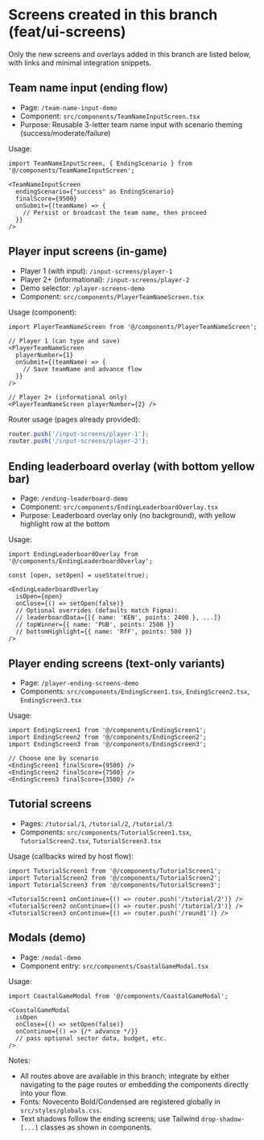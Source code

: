 # Screens created in this branch (feat/ui-screens)

Only the new screens and overlays added in this branch are listed below, with links and minimal integration snippets.

## Team name input (ending flow)
- Page: `/team-name-input-demo`
- Component: `src/components/TeamNameInputScreen.tsx`
- Purpose: Reusable 3-letter team name input with scenario theming (success/moderate/failure)

Usage:
```tsx
import TeamNameInputScreen, { EndingScenario } from '@/components/TeamNameInputScreen';

<TeamNameInputScreen
  endingScenario={"success" as EndingScenario}
  finalScore={9500}
  onSubmit={(teamName) => {
    // Persist or broadcast the team name, then proceed
  }}
/>
```

## Player input screens (in-game)
- Player 1 (with input): `/input-screens/player-1`
- Player 2+ (informational): `/input-screens/player-2`
- Demo selector: `/player-screens-demo`
- Component: `src/components/PlayerTeamNameScreen.tsx`

Usage (component):
```tsx
import PlayerTeamNameScreen from '@/components/PlayerTeamNameScreen';

// Player 1 (can type and save)
<PlayerTeamNameScreen
  playerNumber={1}
  onSubmit={(teamName) => {
    // Save teamName and advance flow
  }}
/>

// Player 2+ (informational only)
<PlayerTeamNameScreen playerNumber={2} />
```

Router usage (pages already provided):
```ts
router.push('/input-screens/player-1');
router.push('/input-screens/player-2');
```

## Ending leaderboard overlay (with bottom yellow bar)
- Page: `/ending-leaderboard-demo`
- Component: `src/components/EndingLeaderboardOverlay.tsx`
- Purpose: Leaderboard overlay only (no background), with yellow highlight row at the bottom

Usage:
```tsx
import EndingLeaderboardOverlay from '@/components/EndingLeaderboardOverlay';

const [open, setOpen] = useState(true);

<EndingLeaderboardOverlay
  isOpen={open}
  onClose={() => setOpen(false)}
  // Optional overrides (defaults match Figma):
  // leaderboardData={[{ name: 'KEN', points: 2400 }, ...]}
  // topWinner={{ name: 'PUB', points: 2500 }}
  // bottomHighlight={{ name: 'RfF', points: 500 }}
/>
```

## Player ending screens (text-only variants)
- Page: `/player-ending-screens-demo`
- Components: `src/components/EndingScreen1.tsx`, `EndingScreen2.tsx`, `EndingScreen3.tsx`

Usage:
```tsx
import EndingScreen1 from '@/components/EndingScreen1';
import EndingScreen2 from '@/components/EndingScreen2';
import EndingScreen3 from '@/components/EndingScreen3';

// Choose one by scenario
<EndingScreen1 finalScore={9500} />
<EndingScreen2 finalScore={7500} />
<EndingScreen3 finalScore={3500} />
```

## Tutorial screens
- Pages: `/tutorial/1`, `/tutorial/2`, `/tutorial/3`
- Components: `src/components/TutorialScreen1.tsx`, `TutorialScreen2.tsx`, `TutorialScreen3.tsx`

Usage (callbacks wired by host flow):
```tsx
import TutorialScreen1 from '@/components/TutorialScreen1';
import TutorialScreen2 from '@/components/TutorialScreen2';
import TutorialScreen3 from '@/components/TutorialScreen3';

<TutorialScreen1 onContinue={() => router.push('/tutorial/2')} />
<TutorialScreen2 onContinue={() => router.push('/tutorial/3')} />
<TutorialScreen3 onContinue={() => router.push('/round1')} />
```

## Modals (demo)
- Page: `/modal-demo`
- Component entry: `src/components/CoastalGameModal.tsx`

Usage:
```tsx
import CoastalGameModal from '@/components/CoastalGameModal';

<CoastalGameModal
  isOpen
  onClose={() => setOpen(false)}
  onContinue={() => {/* advance */}}
  // pass optional sector data, budget, etc.
/>
```

Notes:
- All routes above are available in this branch; integrate by either navigating to the page routes or embedding the components directly into your flow.
- Fonts: Novecento Bold/Condensed are registered globally in `src/styles/globals.css`.
- Text shadows follow the ending screens; use Tailwind `drop-shadow-[...]` classes as shown in components. 